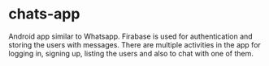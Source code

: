 # chats-app
Android app similar to Whatsapp. Firabase is used for authentication and storing the users with messages. There are multiple activities in the app for logging in, signing up, listing the users and also to chat with one of them.
